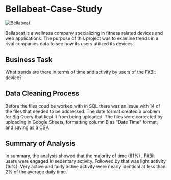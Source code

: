 # Bellabeat-Case-Study
![Bellabeat](https://user-images.githubusercontent.com/122660685/215567790-736907bb-bef0-4102-8d70-ce684777eaf1.png)
 
Bellabeat is a wellness company specializing in fitness related devices and web applications. The purpose of this project was to examine trends in a rival companies data to see how its users utilized its devices.

## Business Task
What trends are there in terms of time and activity by users of the FitBit device?

## Data Cleaning Process
Before the files coud be worked with in SQL there was an issue with 14 of the files that needed to be addressed. The date format created a problem for Big Query that kept it from being uploaded. The files were corrected by uploading in Google Sheets, formatting column B as "Date Time" format, and saving as a CSV.

## Summary of Analysis
In summary, the analysis showed that the majority of time (81%) , FitBit users were engaged in sedentary activity. Followed by that was light activity (16%). Very active and fairly active activity were nearly identical at less than 2% of the average daily
time.
